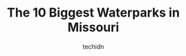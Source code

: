 ---
layout: ampstory
image: https://i0.wp.com/paketmu.com/wp-content/uploads/2023/06/water-feature-0-in-missouri-1686367587.jpeg?resize=640,853
author: techidn
featured: false
description: Explore the diverse Waterpark scene in Missouri, home to an incredible selection of 10 establishments catering to every taste. Whether youre in search of iconic favorites or undiscovered tr
title: The 10 Biggest Waterparks in Missouri
cover:
   title: The 10 Biggest Waterparks in Missouri
   subtitle: RICKPATE
   background: https://paketmu.com/wp-content/uploads/2023/06/water-feature-0-in-missouri-1686367587.jpeg

pages: 
 - layout: thirds
   top: <h1>#1 Grand Country Resort</h1>
   bottom: "<p>We have been taking the kids here for years. This past weekend was no different than past years… the staff are always so friendly to everyone & seem like they actually </p>"
   background: https://paketmu.com/wp-content/uploads/2023/06/water-feature-1-in-missouri-1686367588.jpeg
   backgroundblur: true
 - layout: thirds
   top: <h1>#2 The Fugitive Beach</h1>
   bottom: "<p>Honestly it was a great day, decent food and good drink prices make for a fun day. Definitely recommend water shoes there are rocks everywhere.. we rented a covered picni</p>"
   background: https://paketmu.com/wp-content/uploads/2023/06/water-feature-2-in-missouri-1686367589.jpeg
   cta:
      link: https://paketmu.com/the-10-biggest-waterparks-in-missouri/
      text: The 10 Biggest Waterparks in Missouri
 - layout: thirds
   top: <h1>#3 Castle Rock Resort & Waterpark</h1>
   bottom: "<p>Clean, nice staff, outside pool open. Water park that was advertised is actually closed. Water drained from the pools and signs on the door in the indoor water park. This</p>"
   background: https://paketmu.com/wp-content/uploads/2023/06/water-feature-3-in-missouri-1686367590.jpeg
   cta:
      link: https://paketmu.com/the-10-biggest-waterparks-in-missouri/
      text: The 10 Biggest Waterparks in Missouri
 - layout: thirds
   top: <h1>#4 Adventure Oasis Water Park</h1>
   bottom: "<p>2100 Hub Dr, Independence, MO 64050, United States</p>"
   background: https://images.unsplash.com/photo-1522441815192-d9f04eb0615c?ixlib=rb-4.0.3&ixid=MnwxMjA3fDB8MHxwaG90by1wYWdlfHx8fGVufDB8fHx8&auto=format&fit=crop&w=640&h=853&q=80
   cta:
      link: https://paketmu.com/the-10-biggest-waterparks-in-missouri/
      text: The 10 Biggest Waterparks in Missouri
 - layout: thirds
   top: <h1>#5 Splash Country Indoor & Outdoor Waterpark</h1>
   bottom: "<p>1945 W 76 Country Blvd, Branson, MO 65616, United States</p>"
   background: https://images.unsplash.com/photo-1541356665065-22676f35dd40?ixlib=rb-4.0.3&ixid=MnwxMjA3fDB8MHxwaG90by1wYWdlfHx8fGVufDB8fHx8&auto=format&fit=crop&w=640&h=853&q=80
   cta:
      link: https://paketmu.com/the-10-biggest-waterparks-in-missouri/
      text: The 10 Biggest Waterparks in Missouri
 - layout: thirds
   top: <h1>#6 Summit Waves</h1>
   bottom: "<p>120 SW Blue Pkwy, Lees Summit, MO 64063, United States</p>"
   background: https://images.unsplash.com/photo-1547366785-564103df7e13?ixlib=rb-4.0.3&ixid=MnwxMjA3fDB8MHxwaG90by1wYWdlfHx8fGVufDB8fHx8&auto=format&fit=crop&w=640&h=853&q=80
   cta:
      link: https://paketmu.com/the-10-biggest-waterparks-in-missouri/
      text: The 10 Biggest Waterparks in Missouri
 - layout: thirds
   top: <h1>#7 Big Surf Waterpark</h1>
   bottom: "<p>954 State Rd Y, Linn Creek, MO 65052, United States</p>"
   background: https://images.unsplash.com/photo-1533998839656-76f5e4b2bccb?ixlib=rb-4.0.3&ixid=MnwxMjA3fDB8MHxwaG90by1wYWdlfHx8fGVufDB8fHx8&auto=format&fit=crop&w=640&h=853&q=80
   cta:
      link: https://paketmu.com/the-10-biggest-waterparks-in-missouri/
      text: The 10 Biggest Waterparks in Missouri
 - layout: thirds
   middle: Continue reading...
   background: https://images.unsplash.com/photo-1574169208507-84376144848b?ixlib=rb-4.0.3&ixid=MnwxMjA3fDB8MHxwaG90by1wYWdlfHx8fGVufDB8fHx8&auto=format&fit=crop&w=640&h=853&q=80
   cta:
      link: https://paketmu.com/the-10-biggest-waterparks-in-missouri/
      text: The 10 Biggest Waterparks in Missouri
      
---
